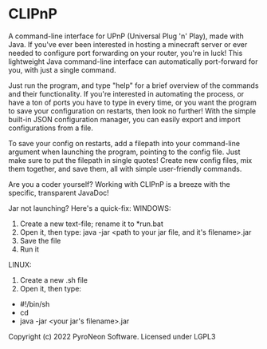 # CLIPnP

A command-line interface for UPnP (Universal Plug 'n' Play), made with Java. 
If you've ever been interested in hosting a minecraft server or ever needed to configure port forwarding on your router,
you're in luck! This lightweight Java command-line interface can automatically port-forward for you, with just a single command.

Just run the program, and type "help" for a brief overview of the commands and their functionality.
If you're interested in automating the process, or have a ton of ports you have to type in every time,
or you want the program to save your configuration on restarts, then look no further! With the simple built-in
JSON configuration manager, you can easily export and import configurations from a file.

To save your config on restarts, add a filepath into your command-line argument when launching the program, pointing
to the config file. Just make sure to put the filepath in single quotes! Create new config files, mix them together, 
and save them, all with simple user-friendly commands.

Are you a coder yourself? Working with CLIPnP is a breeze with the specific, transparent JavaDoc!

Jar not launching? Here's a quick-fix:
WINDOWS:
1. Create a new text-file; rename it to *run.bat
2. Open it, then type: java -jar <path to your jar file, and it's filename>.jar
3. Save the file
4. Run it

LINUX:
1. Create a new .sh file
2. Open it, then type:
- #!/bin/sh
- cd <folder with your jar file>
- java -jar <your jar's filename>.jar

Copyright (c) 2022 PyroNeon Software.
Licensed under LGPL3

